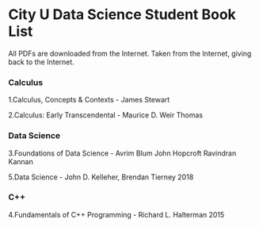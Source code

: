 # City U Data Science Student Book List

All PDFs are downloaded from the Internet. Taken from the Internet, giving back to the Internet.

### Calculus

1.Calculus, Concepts & Contexts - James Stewart

2.Calculus: Early Transcendental - Maurice D. Weir Thomas

### Data Science

3.Foundations of Data Science - Avrim Blum John Hopcroft Ravindran Kannan

5.Data Science - John D. Kelleher, Brendan Tierney 2018

### C++

4.Fundamentals of C++ Programming - Richard L. Halterman 2015
